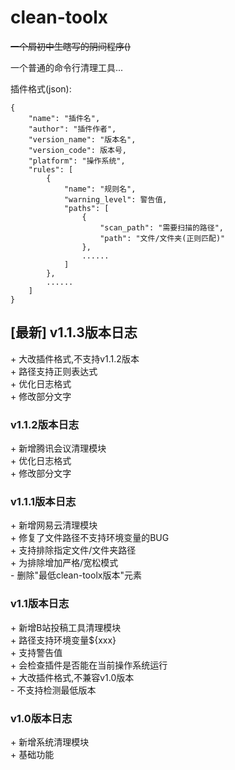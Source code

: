 # clean-toolx

~~一个屑初中生瞎写的阴间程序()~~

一个普通的命令行清理工具...

插件格式(json):
```
{
	"name": "插件名",
	"author": "插件作者",
	"version_name": "版本名",
	"version_code": 版本号,
	"platform": "操作系统",
	"rules": [
		{
			"name": "规则名",
			"warning_level": 警告值,
			"paths": [
				{
					"scan_path": "需要扫描的路径",
					"path": "文件/文件夹(正则匹配)"
				},
				......
			]
		},
		......
	]
}
```

## [最新] v1.1.3版本日志
\+ 大改插件格式,不支持v1.1.2版本  
\+ 路径支持正则表达式  
\+ 优化日志格式  
\+ 修改部分文字  

### v1.1.2版本日志
\+ 新增腾讯会议清理模块  
\+ 优化日志格式  
\+ 修改部分文字  

### v1.1.1版本日志
\+ 新增网易云清理模块  
\+ 修复了文件路径不支持环境变量的BUG  
\+ 支持排除指定文件/文件夹路径  
\+ 为排除增加严格/宽松模式  
\-  删除"最低clean-toolx版本"元素  

### v1.1版本日志
\+ 新增B站投稿工具清理模块  
\+ 路径支持环境变量${xxx}  
\+ 支持警告值  
\+ 会检查插件是否能在当前操作系统运行  
\+ 大改插件格式,不兼容v1.0版本  
\-  不支持检测最低版本  

### v1.0版本日志
\+ 新增系统清理模块  
\+ 基础功能  